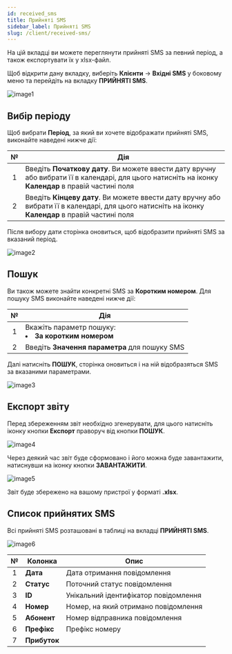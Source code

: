```yaml
---
id: received_sms
title: Прийняті SMS
sidebar_label: Прийняті SMS
slug: /client/received-sms/
---
```


На цій вкладці ви можете переглянути прийняті SMS за певний період, а також експортувати їх у xlsx-файл.

Щоб відкрити дану вкладку, виберіть **Клієнти** → **Вхідні SMS** у боковому меню та перейдіть на вкладку **ПРИЙНЯТІ SMS**.

![image1](/img/uk/client_incoming_sms_received_sms/image1.png)

## Вибір періоду

Щоб вибрати **Період**, за який ви хочете відображати прийняті SMS, виконайте наведені нижче дії:

|  №  | Дія |
| :-: | --- |
| 1 | Введіть **Початкову дату**. Ви можете ввести дату вручну або вибрати її в календарі, для цього натисніть на іконку **Календар** в правій частині поля |
| 2 | Введіть **Кінцеву дату**. Ви можете ввести дату вручну або вибрати її в календарі, для цього натисніть на іконку **Календар** в правій частині поля |

Після вибору дати сторінка оновиться, щоб відобразити прийняті SMS за вказаний період.

![image2](/img/uk/client_incoming_sms_received_sms/image2.png)

## Пошук

Ви також можете знайти конкретні SMS за **Коротким номером**. Для пошуку SMS виконайте наведені нижче дії:

|  №  | Дія |
| :-: | --- |
| 1 | Вкажіть параметр пошуку: <li>**За коротким номером**</li> |
| 2 | Введіть **Значення параметра** для пошуку SMS |

Далі натисніть **ПОШУК**, сторінка оновиться і на ній відобразяться SMS за вказаними параметрами.

![image3](/img/uk/client_incoming_sms_received_sms/image3.png)

## Експорт звіту

Перед збереженням звіт необхідно згенерувати, для цього натисніть іконку кнопки **Експорт** праворуч від кнопки **ПОШУК**.

![image4](/img/uk/client_incoming_sms_received_sms/image4.png)

Через деякий час звіт буде сформовано і його можна буде завантажити, натиснувши на іконку кнопки **ЗАВАНТАЖИТИ**.

![image5](/img/uk/client_incoming_sms_received_sms/image5.png)

Звіт буде збережено на вашому пристрої у форматі **.xlsx**.

## Список прийнятих SMS

Всі прийняті SMS розташовані в таблиці на вкладці **ПРИЙНЯТІ SMS**.

![image6](/img/uk/client_incoming_sms_received_sms/image6.png)

|  №  | Колонка | Опис |
| :-: | ------- | ---- |
| 1 | **Дата** | Дата отримання повідомлення |
| 2 | **Статус** | Поточний статус повідомлення |
| 3 | **ID** | Унікальний ідентифікатор повідомлення |
| 4 | **Номер** | Номер, на який отримано повідомлення |
| 5 | **Абонент** | Номер відправника повідомлення |
| 6 | **Префікс** | Префікс номеру |
| 7 | **Прибуток** |  |
